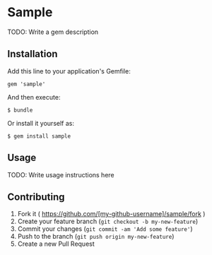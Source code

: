 # Sample

TODO: Write a gem description

## Installation

Add this line to your application's Gemfile:

    gem 'sample'

And then execute:

    $ bundle

Or install it yourself as:

    $ gem install sample

## Usage

TODO: Write usage instructions here

## Contributing

1. Fork it ( https://github.com/[my-github-username]/sample/fork )
2. Create your feature branch (`git checkout -b my-new-feature`)
3. Commit your changes (`git commit -am 'Add some feature'`)
4. Push to the branch (`git push origin my-new-feature`)
5. Create a new Pull Request
